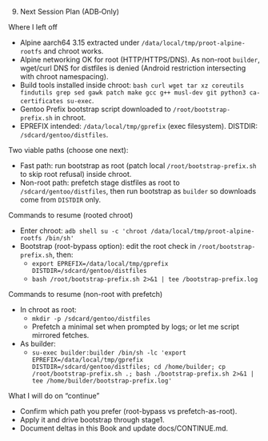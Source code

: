 09. Next Session Plan (ADB‑Only)

Where I left off
- Alpine aarch64 3.15 extracted under `/data/local/tmp/proot-alpine-rootfs` and chroot works.
- Alpine networking OK for root (HTTP/HTTPS/DNS). As non-root `builder`, wget/curl DNS for distfiles is denied (Android restriction intersecting with chroot namespacing).
- Build tools installed inside chroot: `bash curl wget tar xz coreutils findutils grep sed gawk patch make gcc g++ musl-dev git python3 ca-certificates su-exec`.
- Gentoo Prefix bootstrap script downloaded to `/root/bootstrap-prefix.sh` in chroot.
- EPREFIX intended: `/data/local/tmp/gprefix` (exec filesystem). DISTDIR: `/sdcard/gentoo/distfiles`.

Two viable paths (choose one next):
- Fast path: run bootstrap as root (patch local `/root/bootstrap-prefix.sh` to skip root refusal) inside chroot.
- Non-root path: prefetch stage distfiles as root to `/sdcard/gentoo/distfiles`, then run bootstrap as `builder` so downloads come from `DISTDIR` only.

Commands to resume (rooted chroot)
- Enter chroot: `adb shell su -c 'chroot /data/local/tmp/proot-alpine-rootfs /bin/sh'`
- Bootstrap (root-bypass option): edit the root check in `/root/bootstrap-prefix.sh`, then:
  - `export EPREFIX=/data/local/tmp/gprefix DISTDIR=/sdcard/gentoo/distfiles`
  - `bash /root/bootstrap-prefix.sh 2>&1 | tee /bootstrap-prefix.log`

Commands to resume (non-root with prefetch)
- In chroot as root:
  - `mkdir -p /sdcard/gentoo/distfiles`
  - Prefetch a minimal set when prompted by logs; or let me script mirrored fetches.
- As builder:
  - `su-exec builder:builder /bin/sh -lc 'export EPREFIX=/data/local/tmp/gprefix DISTDIR=/sdcard/gentoo/distfiles; cd /home/builder; cp /root/bootstrap-prefix.sh .; bash ./bootstrap-prefix.sh 2>&1 | tee /home/builder/bootstrap-prefix.log'`

What I will do on “continue”
- Confirm which path you prefer (root-bypass vs prefetch-as-root).
- Apply it and drive bootstrap through stage1.
- Document deltas in this Book and update docs/CONTINUE.md.

